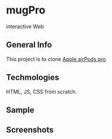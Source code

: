 # mugPro
interactive Web  

## General Info
This project is to clone <a href="https://www.apple.com/airpods-pro/">Apple airPods pro</a>

## Techmologies
HTML, JS, CSS from scratch.

## Sample

## Screenshots

